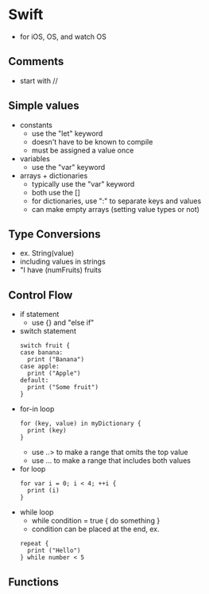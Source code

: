 # Swift
* for iOS, OS, and watch OS

## Comments
* start with //

## Simple values
* constants
  * use the "let" keyword
  * doesn't have to be known to compile
  * must be assigned a value once
* variables
  * use the "var" keyword
* arrays + dictionaries
  * typically use the "var" keyword
  * both use the []
  * for dictionaries, use ":" to separate keys and values
  * can make empty arrays (setting value types or not)

## Type Conversions
* ex. String(value)
* including values in strings
* "I have \(numFruits) fruits

## Control Flow
* if statement
  * use {} and "else if"
* switch statement  
  ``` 
  switch fruit {
  case banana:
    print ("Banana")
  case apple:
    print ("Apple")
  default:
    print ("Some fruit")
  }
  ```
* for-in loop
  ```
  for (key, value) in myDictionary {
    print (key)
  }
  ```
  * use ..> to make a range that omits the top value
  * use ... to make a range that includes both values
* for loop
  ```
  for var i = 0; i < 4; ++i {
    print (i)
  }
  ```
* while loop
  * while condition = true { do something }
  * condition can be placed at the end, ex.
  ```
  repeat {
    print ("Hello")
  } while number < 5
  ```

## Functions
